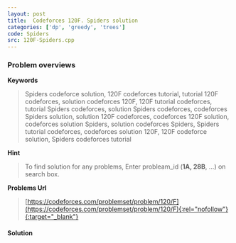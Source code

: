 ```yaml
---
layout: post
title:  Codeforces 120F. Spiders solution
categories: ['dp', 'greedy', 'trees']
code: Spiders
src: 120F-Spiders.cpp
---
```

### **Problem overviews**

**Keywords**
> Spiders codeforce solution, 120F codeforces tutorial, tutorial 120F codeforces, solution codeforces 120F, 120F tutorial codeforces, tutorial Spiders codeforces, solution Spiders codeforces, codeforces Spiders solution, solution 120F codeforces, codeforces 120F solution, codeforces solution Spiders, solution codeforces Spiders, Spiders tutorial codeforces, codeforces solution 120F, 120F codeforce solution, Spiders codeforces tutorial

**Hint**
> To find solution for any problems, Enter probleam_id (**1A, 28B**, ...) on search box. 

**Problems Url**
> [https://codeforces.com/problemset/problem/120/F](https://codeforces.com/problemset/problem/120/F){:rel="nofollow"}{:target="_blank"}

#### **Solution**



